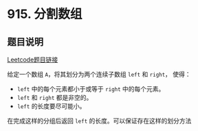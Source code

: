 # 915. 分割数组



## 题目说明

[Leetcode题目链接](https://leetcode-cn.com/problems/partition-array-into-disjoint-intervals/)



给定一个数组 `A`，将其划分为两个连续子数组 `left` 和 `right`， 使得：

- `left` 中的每个元素都小于或等于 `right` 中的每个元素。
- `left` 和 `right` 都是非空的。
- `left` 的长度要尽可能小。

在完成这样的分组后返回 `left` 的长度。可以保证存在这样的划分方法



